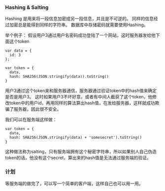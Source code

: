 ### Hashing & Salting

Hashing 是用来将一段信息加密成另一段信息，并且是不可逆的。 同样的信息经过加密总是能得到同样的字符串。 数据库中存储密码就需要使用Hashing。

举个例子：
假设用户3通过用户名密码成功登陆了一个网站，这时服务器发给他下面这个token

```
var data = {
  id: 3
};

var token = {
  data,
  hash: SHA256(JSON.stringify(data)).toString()
}
```
用户3通过这个token来和服务器通信，服务器通过验证token中的hash值来确定是否是用户3。 这时如果用户3不坏好意，或者有中间人截获了这个token，他修改token中的用户id，再用同样的算法算出hash值，在发给服务器，这样就成功欺骗了服务器，因此很不安全。

我们可以在服务端这样做：
```
var token = {
  data,
  hash: SHA256(JSON.stringify(data) + 'somesecret').toString()
}
```
这种做法称为salting，只有服务端拥有这个秘密字符串，所以如果别人自己伪造token的话，他没有这个secret，算出来的hash值是无法通过服务端的验证。

### 计划
等服务端的做完了，可以写一个简单的客户端，这样自己也可以用一用。